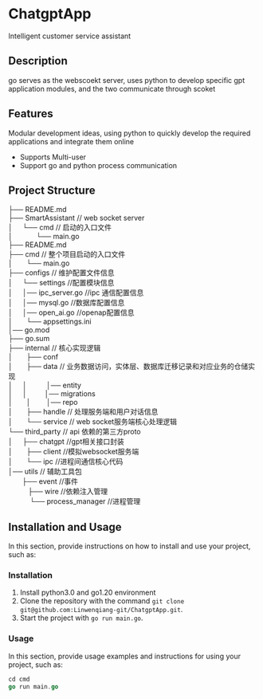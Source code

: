 # ChatgptApp
Intelligent customer service assistant

## Description

go serves as the webscoekt server, uses python to develop specific gpt application modules, and the two communicate through scoket

## Features

Modular development ideas, using python to quickly develop the required applications and integrate them online

- Supports Multi-user
- Support go and python process communication


## Project Structure
  
├── README.md  
├── SmartAssistant  // web socket server  
│&nbsp;&nbsp;&nbsp;&nbsp;&nbsp;└── cmd // 启动的入口文件   
│&nbsp;&nbsp;&nbsp;&nbsp;&nbsp;&nbsp;&nbsp;&nbsp;&nbsp;&nbsp;&nbsp;&nbsp;└── main.go         
├── README.md  
├── cmd  // 整个项目启动的入口文件  
│   &nbsp;&nbsp;&nbsp;&nbsp;└── main.go   
├── configs  // 维护配置文件信息  
│	&nbsp;&nbsp;&nbsp;&nbsp;└── settings //配置模块信息  
│&nbsp;&nbsp;&nbsp;&nbsp;	│── ipc_server.go //ipc 通信配置信息  
│&nbsp;&nbsp;&nbsp;&nbsp;	│── mysql.go //数据库配置信息  
│&nbsp;&nbsp;&nbsp;&nbsp;	│── open_ai.go //openap配置信息  
│&nbsp;&nbsp;&nbsp;&nbsp;   └── appsettings.ini  
│── go.mod  
├── go.sum  
├── internal  // 核心实现逻辑    
│&nbsp;&nbsp;&nbsp;&nbsp;   ├── conf  
│&nbsp;&nbsp;&nbsp;&nbsp;   ├── data  // 业务数据访问，实体层、数据库迁移记录和对应业务的仓储实现  
│&nbsp;&nbsp;&nbsp;&nbsp; │   &nbsp;&nbsp;&nbsp;&nbsp;&nbsp;&nbsp;&nbsp;│── entity  
│&nbsp;&nbsp;&nbsp;&nbsp; │  &nbsp;&nbsp;&nbsp;&nbsp;&nbsp;&nbsp;&nbsp;│── migrations  
│   &nbsp;&nbsp;&nbsp;&nbsp;│ &nbsp;&nbsp;&nbsp;&nbsp;&nbsp;&nbsp;&nbsp;│── repo  
│   &nbsp;&nbsp;&nbsp;&nbsp;├── handle  // 处理服务端和用户对话信息  
│   &nbsp;&nbsp;&nbsp;&nbsp;└── service  // web socket服务端核心处理逻辑  
└── third_party  // api 依赖的第三方proto  
│&nbsp;&nbsp;&nbsp;&nbsp;    ├── chatgpt //gpt相关接口封装  
│&nbsp;&nbsp;&nbsp;&nbsp;    ├── client //模拟websocket服务端  
│&nbsp;&nbsp;&nbsp;&nbsp;    └── ipc  //进程间通信核心代码  
│── utils   // 辅助工具包  
	&nbsp;&nbsp;&nbsp;&nbsp;&nbsp;&nbsp;&nbsp;├── event //事件  
    &nbsp;&nbsp;&nbsp;&nbsp;&nbsp;&nbsp;&nbsp;├── wire  //依赖注入管理  
    &nbsp;&nbsp;&nbsp;&nbsp;&nbsp;&nbsp;&nbsp;└── process_manager  //进程管理  
## Installation and Usage

In this section, provide instructions on how to install and use your project, such as:

### Installation

1. Install python3.0 and go1.20 environment
2. Clone the repository with the command `git clone git@github.com:Linwenqiang-git/ChatgptApp.git`.
3. Start the project with `go run main.go`.

### Usage

In this section, provide usage examples and instructions for using your project, such as:

```go 
cd cmd
go run main.go
